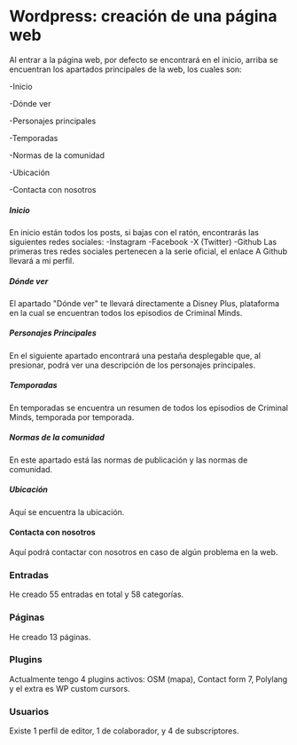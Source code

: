 # Wordpress: creación de una página web

Al entrar a la página web, por defecto se encontrará en el inicio, arriba se encuentran los apartados principales de la web, los cuales son:

-Inicio

-Dónde ver 

-Personajes principales

-Temporadas

-Normas de la comunidad

-Ubicación

-Contacta con nosotros


##### Inicio

En inicio están todos los posts, si bajas con el ratón, encontrarás las siguientes redes sociales:
-Instagram
-Facebook
-X (Twitter)
-Github
Las primeras tres redes sociales pertenecen a la serie oficial, el enlace A Github llevará a mi perfil.


##### Dónde ver

El apartado "Dónde ver" te llevará directamente a Disney Plus, plataforma en la cual se encuentran todos los episodios de Criminal Minds.


##### Personajes Principales

En el siguiente apartado encontrará una pestaña desplegable que, al presionar, podrá ver una descripción de los personajes principales.


##### Temporadas

En temporadas se encuentra un resumen de todos los episodios de Criminal Minds, temporada por temporada.


##### Normas de la comunidad

En este apartado está las normas de publicación y las normas de comunidad.


##### Ubicación

Aquí se encuentra la ubicación. 


#### Contacta con nosotros

Aquí podrá contactar con nosotros en caso de algún problema en la web.



### Entradas

He creado 55 entradas en total y 58 categorías.



### Páginas

He creado 13 páginas.




### Plugins

Actualmente tengo 4 plugins activos: OSM (mapa), Contact form 7, Polylang y el extra es WP custom cursors.


### Usuarios

Existe 1 perfil de editor, 1 de colaborador, y 4 de subscriptores.

